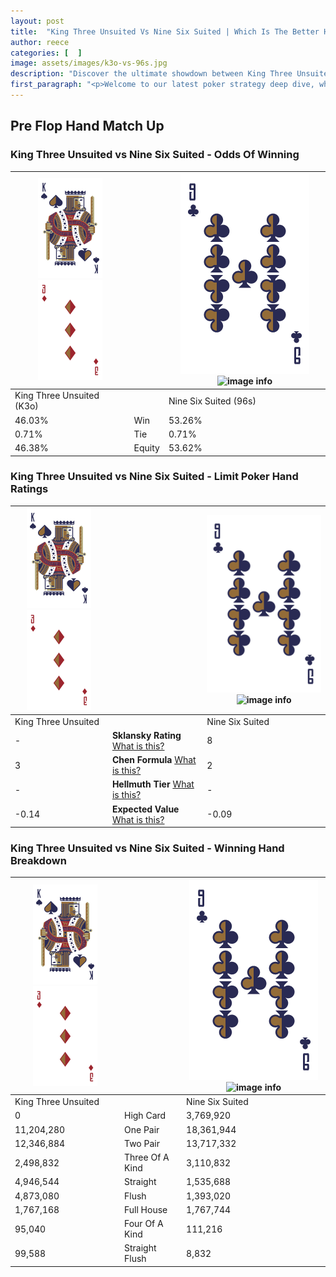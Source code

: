 ```yaml
---
layout: post
title:  "King Three Unsuited Vs Nine Six Suited | Which Is The Better Hand In Poker? A Complete Guide"
author: reece
categories: [  ]
image: assets/images/k3o-vs-96s.jpg
description: "Discover the ultimate showdown between King Three Unsuited and Nine Six Suited in poker! Uncover the odds, strategies, and scenarios where one hand triumphs over the other. Get ready to up your poker game with this thrilling analysis."
first_paragraph: "<p>Welcome to our latest poker strategy deep dive, where we're pitting two distinct hands against each other in a high-stakes showdown: King Three Unsuited vs Nine Six Suited.</p><p>In the dynamic world of poker, every decision counts, and knowing which hand holds the upper hand is key to your success at the table.</p><p>In this article, we'll dissect these two hands, explore the scenarios where one dominates the other, and equip you with the knowledge to make strategic choices that can tip the odds in your favor.</p><p>Get ready to unravel the intriguing dynamics of these poker hands and elevate your game to new heights.</p>"
---
```




[comment]: # (sp0)

## Pre Flop Hand Match Up

<div class="table hand-ratings" markdown="1"> 



### King Three Unsuited vs Nine Six Suited - Odds Of Winning


    
| ![image info](assets/images/hand1/K.png) ![image info](assets/images/hand1/3o.png) |  | ![image info](assets/images/hand2/9.png) ![image info](assets/images/hand2/6s.png) |
| -------- | -------- | -------- |
| King Three Unsuited (K3o) |  | Nine Six Suited (96s) |
| 46.03% | Win | 53.26% |
| 0.71% | Tie | 0.71% |
| 46.38% | Equity | 53.62% |




[comment]: # (sp1)



### King Three Unsuited vs Nine Six Suited - Limit Poker Hand Ratings


    
| ![image info](assets/images/hand1/K.png) ![image info](assets/images/hand1/3o.png) |  | ![image info](assets/images/hand2/9.png) ![image info](assets/images/hand2/6s.png) |
| -------- | -------- | -------- |
| King Three Unsuited |  | Nine Six Suited |
| - | **Sklansky Rating** [What is this?](/sklansky-rating-explained) | 8 |
| 3 | **Chen Formula** [What is this?](/chen-formula-explained) | 2 |
| - | **Hellmuth Tier** [What is this?](/Hellmuth-tier-explained) | - |
| -0.14 | **Expected Value** [What is this?](/expected-value-explained) | -0.09 |




[comment]: # (sp2)



### King Three Unsuited vs Nine Six Suited - Winning Hand Breakdown


    
| ![image info](assets/images/hand1/K.png) ![image info](assets/images/hand1/3o.png) |  | ![image info](assets/images/hand2/9.png) ![image info](assets/images/hand2/6s.png) |
| -------- | -------- | -------- |
| King Three Unsuited |  | Nine Six Suited |
| 0 | High Card | 3,769,920 |
| 11,204,280 | One Pair | 18,361,944 |
| 12,346,884 | Two Pair | 13,717,332 |
| 2,498,832 | Three Of A Kind | 3,110,832 |
| 4,946,544 | Straight | 1,535,688 |
| 4,873,080 | Flush | 1,393,020 |
| 1,767,168 | Full House | 1,767,744 |
| 95,040 | Four Of A Kind | 111,216 |
| 99,588 | Straight Flush | 8,832 |




[comment]: # (sp3)



</div>

[comment]: # (sp4)



[comment]: # (sp5)

